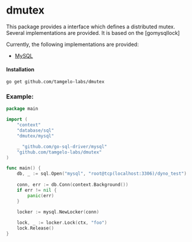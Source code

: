 # dmutex

This package provides a interface which defines a distributed mutex. Several implementations are provided.
It is based on the [gomysqllock]

Currently, the following implementations are provided:
- [MySQL](#mysql)

#### Installation
```$bash
go get github.com/tamgelo-labs/dmutex
```

### Example:

```go
package main

import (
	"context"
	"database/sql"
	"dmutex/mysql"

	_ "github.com/go-sql-driver/mysql"
	"github.com/tamgelo-labs/dmutex"
)

func main() {
	db, _ := sql.Open("mysql", "root@tcp(localhost:3306)/dyno_test")
	
    conn, err := db.Conn(context.Background())
	if err != nil {
        panic(err)
    }
	
	locker := mysql.NewLocker(conn)

	lock, _ := locker.Lock(ctx, "foo")
	lock.Release()
}
```
